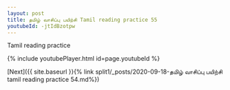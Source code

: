 ```yaml
---
layout: post
title: தமிழ் வாசிப்பு பயிற்சி Tamil reading practice 55
youtubeId: -jtIdBzotpw
---
```

 
 
Tamil reading practice
 
 
 
 
 


{% include youtubePlayer.html id=page.youtubeId %}
 
[Next]({{ site.baseurl }}{% link  split1/_posts/2020-09-18-தமிழ் வாசிப்பு பயிற்சி tamil reading practice 54.md%})
 
